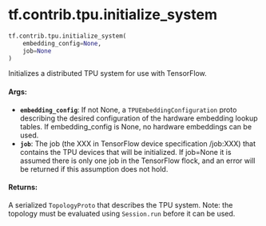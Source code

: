 <div itemscope itemtype="http://developers.google.com/ReferenceObject">
<meta itemprop="name" content="tf.contrib.tpu.initialize_system" />
<meta itemprop="path" content="Stable" />
</div>

# tf.contrib.tpu.initialize_system

``` python
tf.contrib.tpu.initialize_system(
    embedding_config=None,
    job=None
)
```

Initializes a distributed TPU system for use with TensorFlow.

#### Args:

* <b>`embedding_config`</b>: If not None, a `TPUEmbeddingConfiguration` proto
    describing the desired configuration of the hardware embedding lookup
    tables. If embedding_config is None, no hardware embeddings can be used.
* <b>`job`</b>: The job (the XXX in TensorFlow device specification /job:XXX) that
    contains the TPU devices that will be initialized. If job=None it is
    assumed there is only one job in the TensorFlow flock, and an error will
    be returned if this assumption does not hold.

#### Returns:

A serialized `TopologyProto` that describes the TPU system. Note:
  the topology must be evaluated using `Session.run` before it can be used.